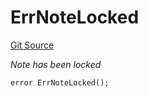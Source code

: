 # ErrNoteLocked
[Git Source](https://github.com/Crossbell-Box/Crossbell-Contracts/blob/7dd103c70343d6410d08f7bb25b0b513c4d92016/contracts/libraries/Error.sol)

*Note has been locked*


```solidity
error ErrNoteLocked();
```


